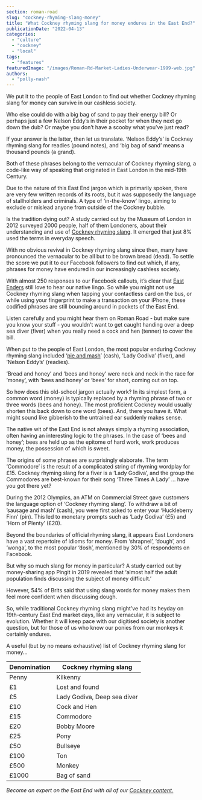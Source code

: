 ```yaml
---
section: roman-road
slug: "cockney-rhyming-slang-money"
title: "What Cockney rhyming slang for money endures in the East End?"
publicationDate: "2022-04-13"
categories: 
  - "culture"
  - "cockney"
  - "local"
tags: 
  - "features"
featuredImage: "/images/Roman-Rd-Market-Ladies-Underwear-1999-web.jpg"
authors: 
  - "polly-nash"
---
```


We put it to the people of East London to find out whether Cockney rhyming slang for money can survive in our cashless society.

Who else could do with a big bag of sand to pay their energy bill? Or perhaps just a few Nelson Eddy’s in their pocket for when they next go down the dub? Or maybe you don’t have a scooby what you’ve just read?

If your answer is the latter, then let us translate. ‘Nelson Eddy’s’ is Cockney rhyming slang for readies (pound notes), and ‘big bag of sand’ means a thousand pounds (a grand). 

Both of these phrases belong to the vernacular of Cockney rhyming slang, a code-like way of speaking that originated in East London in the mid-19th Century. 

Due to the nature of this East End jargon which is primarily spoken, there are very few written records of its roots, but it was supposedly the language of stallholders and criminals. A type of ‘in-the-know’ lingo, aiming to exclude or mislead anyone from outside of the Cockney bubble.

Is the tradition dying out? A study carried out by the Museum of London in 2012 surveyed 2000 people, half of them Londoners, about their understanding and use of [Cockney rhyming slang](https://romanroadlondon.com/cockney-rhyming-slang-history/). It emerged that just 8% used the terms in everyday speech. 

With no obvious revival in Cockney rhyming slang since then, many have pronounced the vernacular to be all but to be brown bread (dead). To settle the score we put it to our Facebook followers to find out which, if any, phrases for money have endured in our increasingly cashless society. 

With almost 250 responses to our Facebook callouts, it’s clear that [East Enders](https://romanroadlondon.com/chris-ross-east-end-poet/) still love to hear our native lingo. So while you might not use Cockney rhyming slang when tapping your contactless card on the bus, or while using your fingerprint to make a transaction on your iPhone, these codified phrases are still bouncing around in pockets of the East End. 

Listen carefully and you might hear them on Roman Road - but make sure you know your stuff - you wouldn’t want to get caught handing over a deep sea diver (fiver) when you really need a cock and hen (tenner) to cover the bill. 

When put to the people of East London, the most popular enduring Cockney rhyming slang included ‘[pie and mash](https://romanroadlondon.com/cockney-roots-leanne-black-g-kelly-bow/)’ (cash), ‘Lady Godiva’ (fiver), and ‘Nelson Eddy’s’ (readies).

‘Bread and honey’ and ‘bees and honey’ were neck and neck in the race for ‘money’, with ‘bees and honey’ or ‘bees’ for short, coming out on top. 

So how does this old-school jargon actually work? In its simplest form, a common word (money) is typically replaced by a rhyming phrase of two or three words (bees and honey). The most proficient Cockney would usually shorten this back down to one word (bees). And, there you have it. What might sound like gibberish to the untrained ear suddenly makes sense. 

The native wit of the East End is not always simply a rhyming association, often having an interesting logic to the phrases. In the case of ‘bees and honey’; bees are held up as the epitome of hard work, work produces money, the possession of which is sweet. 

The origins of some phrases are surprisingly elaborate. The term ‘Commodore’ is the result of a complicated string of rhyming wordplay for £15. Cockney rhyming slang for a fiver is a ‘Lady Godiva’, and the group the Commodores are best-known for their song ‘Three Times A Lady’ … have you got there yet? 

During the 2012 Olympics, an ATM on Commercial Street gave customers the language option of ‘Cockney rhyming slang’. To withdraw a bit of ’sausage and mash’ (cash), you were first asked to enter your ‘Huckleberry Finn’ (pin). This led to monetary prompts such as ‘Lady Godiva’ (£5) and ‘Horn of Plenty’ (£20). 

Beyond the boundaries of official rhyming slang, it appears East Londoners have a vast repertoire of idioms for money. From ‘shrapnel’, ‘dough’, and ‘wonga’, to the most popular ‘dosh’, mentioned by 30% of respondents on Facebook. 

But why so much slang for money in particular? A study carried out by money-sharing app Pingit in 2019 revealed that ‘almost half the adult population finds discussing the subject of money difficult.’

However, 54% of Brits said that using slang words for money makes them feel more confident when discussing dough. 

So, while traditional Cockney rhyming slang might’ve had its heyday on 19th-century East End market days, like any vernacular, it is subject to evolution. Whether it will keep pace with our digitised society is another question, but for those of us who know our ponies from our monkeys it certainly endures.

A useful (but by no means exhaustive) list of Cockney rhyming slang for money...

| Denomination | Cockney rhyming slang |
| --- | --- |
| Penny | Kilkenny |
| £1 | Lost and found |
| £5 | Lady Godiva, Deep sea diver |
| £10 | Cock and Hen |
| £15 | Commodore |
| £20 | Bobby Moore |
| £25 | Pony |
| £50 | Bullseye |
| £100 | Ton |
| £500 | Monkey |
| £1000 | Bag of sand |

_Become an expert on the East End with all of our [Cockney content.](https://romanroadlondon.com/culture/cockney/)_


